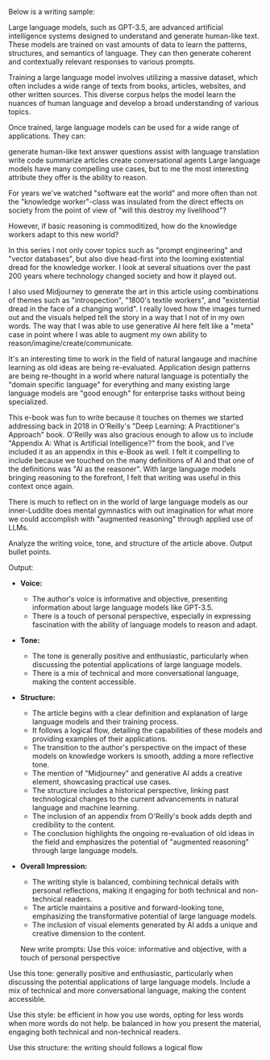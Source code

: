 Below is a writing sample:


Large language models, such as GPT-3.5, are advanced artificial intelligence systems designed to understand and generate human-like text. These models are trained on vast amounts of data to learn the patterns, structures, and semantics of language. They can then generate coherent and contextually relevant responses to various prompts.

Training a large language model involves utilizing a massive dataset, which often includes a wide range of texts from books, articles, websites, and other written sources. This diverse corpus helps the model learn the nuances of human language and develop a broad understanding of various topics.

Once trained, large language models can be used for a wide range of applications. They can:

generate human-like text
answer questions
assist with language translation
write code
summarize articles
create conversational agents
Large language models have many compelling use cases, but to me the most interesting attribute they offer is the ability to reason.

For years we've watched "software eat the world" and more often than not the "knowledge worker"-class was insulated from the direct effects on society from the point of view of "will this destroy my livelihood"?

However, if basic reasoning is commoditized, how do the knowledge workers adapt to this new world?

In this series I not only cover topics such as "prompt engineering" and "vector databases", but also dive head-first into the looming existential dread for the knowledge worker. I look at several situations over the past 200 years where technology changed society and how it played out.

I also used Midjourney to generate the art in this article using combinations of themes such as "introspection", "1800's textile workers", and "existential dread in the face of a changing world". I really loved how the images turned out and the visuals helped tell the story in a way that I not of in my own words. The way that I was able to use generative AI here felt like a "meta" case in point where I was able to augment my own ability to reason/imagine/create/communicate.

It's an interesting time to work in the field of natural langauge and machine learning as old ideas are being re-evaluated. Application design patterns are being re-thought in a world where natural language is potentially the "domain specific language" for everything and many existing large language models are "good enough" for enterprise tasks without being specialized.

This e-book was fun to write because it touches on themes we started addressing back in 2018 in O'Reilly's "Deep Learning: A Practitioner's Approach" book. O'Reilly was also gracious enough to allow us to include "Appendix A: What is Artificial Intelligence?" from the book, and I've included it as an appendix in this e-Book as well. I felt it compelling to include because we touched on the many definitions of AI and that one of the definitions was "AI as the reasoner". With large language models bringing reasoning to the forefront, I felt that writing was useful in this context once again.

There is much to reflect on in the world of large language models as our inner-Luddite does mental gymnastics with out imagination for what more we could accomplish with "augmented reasoning" through applied use of LLMs.



Analyze the writing voice, tone, and structure of the article above. Output bullet points.






Output:



- **Voice:** 
  - The author's voice is informative and objective, presenting information about large language models like GPT-3.5.
  - There is a touch of personal perspective, especially in expressing fascination with the ability of language models to reason and adapt.

- **Tone:**
  - The tone is generally positive and enthusiastic, particularly when discussing the potential applications of large language models.
  - There is a mix of technical and more conversational language, making the content accessible.

- **Structure:**
  - The article begins with a clear definition and explanation of large language models and their training process.
  - It follows a logical flow, detailing the capabilities of these models and providing examples of their applications.
  - The transition to the author's perspective on the impact of these models on knowledge workers is smooth, adding a more reflective tone.
  - The mention of "Midjourney" and generative AI adds a creative element, showcasing practical use cases.
  - The structure includes a historical perspective, linking past technological changes to the current advancements in natural language and machine learning.
  - The inclusion of an appendix from O'Reilly's book adds depth and credibility to the content.
  - The conclusion highlights the ongoing re-evaluation of old ideas in the field and emphasizes the potential of "augmented reasoning" through large language models.

- **Overall Impression:**
  - The writing style is balanced, combining technical details with personal reflections, making it engaging for both technical and non-technical readers.
  - The article maintains a positive and forward-looking tone, emphasizing the transformative potential of large language models.
  - The inclusion of visual elements generated by AI adds a unique and creative dimension to the content.



  New write prompts:
Use this voice: informative and objective, with a touch of personal perspective

Use this tone: generally positive and enthusiastic, particularly when discussing the potential applications of large language models. Include a mix of technical and more conversational language, making the content accessible.

Use this style: be efficient in how you use words, opting for less words when more words do not help. be balanced in how you present the material, engaging both technical and non-technical readers.

Use this structure: the writing should follows a logical flow